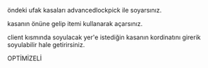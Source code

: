 
öndeki ufak kasaları advancedlockpick ile soyarsınız.

kasanın önüne gelip itemi kullanarak açarsınız.

client kısmında soyulacak yer'e istediğin kasanın kordinatını girerik soyulabilir hale getirirsiniz.

OPTİMİZELİ 